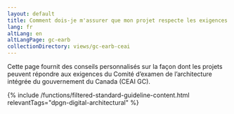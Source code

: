 ```yaml
---
layout: default
title: Comment dois-je m'assurer que mon projet respecte les exigences du CAEI GC?
lang: fr
altLang: en
altLangPage: gc-earb
collectionDirectory: views/gc-earb-ceai
---
```


Cette page fournit des conseils personnalisés sur la façon dont les projets peuvent répondre aux exigences du Comité d’examen de l’architecture intégrée du gouvernement du Canada (CEAI GC).

{% include /functions/filtered-standard-guideline-content.html relevantTags="dpgn-digital-architectural" %}
